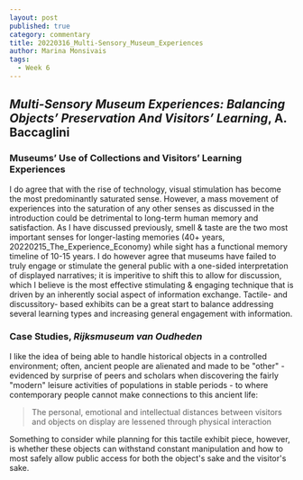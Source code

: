 ```yaml
---
layout: post
published: true
category: commentary
title: 20220316_Multi-Sensory_Museum_Experiences
author: Marina Monsivais
tags:
  - Week 6
---
```

## _Multi-Sensory Museum Experiences: Balancing Objects’ Preservation And Visitors’ Learning_, A. Baccaglini

### Museums’ Use of Collections and Visitors’ Learning Experiences
  I do agree that with the rise of technology, visual stimulation has become the most predominantly saturated sense. However, a mass movement of experiences into the saturation of any other senses as discussed in the introduction could be detrimental to long-term human memory and satisfaction. As I have discussed previously, smell & taste are the two most important senses for longer-lasting memories (40+ years, 20220215_The_Experience_Economy) while sight has a functional memory timeline of 10-15 years. I do however agree that museums have failed to truly engage or stimulate the general public with a one-sided interpretation of displayed narratives; it is imperitive to shift this to allow for discussion, which I believe is the most effective stimulating & engaging technique that is driven by an inherently social aspect of information exchange. Tactile- and discussitory- based exhibits can be a great start to balance addressing several learning types and increasing general engagement with information.
  
### Case Studies, _Rijksmuseum van Oudheden_
  I like the idea of being able to handle historical objects in a controlled environment; often, ancient people are alienated and made to be "other" - evidenced by surprise of peers and scholars when discovering the fairly "modern" leisure activities of populations in stable periods - to where contemporary people cannot make connections to this ancient life:
  > The personal, emotional and intellectual distances between visitors and objects on display are 
lessened through physical interaction
  
  Something to consider while planning for this tactile exhibit piece, however, is whether these objects can withstand constant manipulation and how to most safely allow public access for both the object's sake and the visitor's sake.

